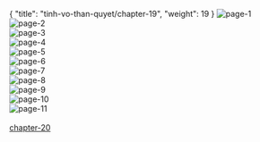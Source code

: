 { "title": "tinh-vo-than-quyet/chapter-19", "weight": 19 }
<img src="tinh-vo-than-quyet_0019_01-124317838eefd8508c69476a8f3cf7c4.webp" alt="page-1" origin="https://3.bp.blogspot.com/-bZvx0WTQ9is/WAX_uB2vigI/AAAAAAALHPk/N4LhBJF96w4/s0/Tinh-Vo-Than-Quyet-Chapter-19-P-0-1.jpg"><br/>
<img src="tinh-vo-than-quyet_0019_02-4958c0bb252517f4632491d26c78da0e.webp" alt="page-2" origin="https://3.bp.blogspot.com/-HfsgkUZt9gw/WAX_vGcXJ6I/AAAAAAALHPo/aVQHYO3iD3U/s0/Tinh-Vo-Than-Quyet-Chapter-19-P-1.jpg"><br/>
<img src="tinh-vo-than-quyet_0019_03-795b4af1927bc508e3b04ee9f3362bae.webp" alt="page-3" origin="https://3.bp.blogspot.com/-V0SBxN0aBjc/WAX_wI0fUUI/AAAAAAALHPs/__7jT-t89XI/s0/Tinh-Vo-Than-Quyet-Chapter-19-P-2.jpg"><br/>
<img src="tinh-vo-than-quyet_0019_04-76a52237c99e7aea65f49457e67d55e6.webp" alt="page-4" origin="https://3.bp.blogspot.com/-cW7KbdZ2w78/WAX_xKad6gI/AAAAAAALHPw/kkVmIKp6568/s0/Tinh-Vo-Than-Quyet-Chapter-19-P-3.jpg"><br/>
<img src="tinh-vo-than-quyet_0019_05-ec80fdac528c19f164c7e0acbb09d6f9.webp" alt="page-5" origin="https://3.bp.blogspot.com/-hZFmb2FVvdw/WAX_yLeZwdI/AAAAAAALHP0/3uL84cZAJ9A/s0/Tinh-Vo-Than-Quyet-Chapter-19-P-4.jpg"><br/>
<img src="tinh-vo-than-quyet_0019_06-0f1eee078a99014f22b2fcea6f68b875.webp" alt="page-6" origin="https://3.bp.blogspot.com/-l4Wtcn2BnSI/WAX_zSJDULI/AAAAAAALHP4/VE17C8AN9UA/s0/Tinh-Vo-Than-Quyet-Chapter-19-P-5.jpg"><br/>
<img src="tinh-vo-than-quyet_0019_07-7bf696efea66fdc88f07eef7d5352ba1.webp" alt="page-7" origin="https://3.bp.blogspot.com/-xEGF4ccfBoc/WAX_0cY_HuI/AAAAAAALHP8/kSC9DyEE4XI/s0/Tinh-Vo-Than-Quyet-Chapter-19-P-6.jpg"><br/>
<img src="tinh-vo-than-quyet_0019_08-1678f347d7309c5b299581d3feb349ce.webp" alt="page-8" origin="https://3.bp.blogspot.com/-ZoW0F_zeZ2o/WAX_1NIal2I/AAAAAAALHQA/V6fZ4sTPwc0/s0/Tinh-Vo-Than-Quyet-Chapter-19-P-7.jpg"><br/>
<img src="tinh-vo-than-quyet_0019_09-c0f9b3307e62e95f3ce7e277f9fea054.webp" alt="page-9" origin="https://3.bp.blogspot.com/-d9cNL03wkhM/WAX_2YOKX1I/AAAAAAALHQE/7DTcCvsnLg8/s0/Tinh-Vo-Than-Quyet-Chapter-19-P-8.jpg"><br/>
<img src="tinh-vo-than-quyet_0019_10-f695d0a6ff09b4a59fe116219b0ff6a8.webp" alt="page-10" origin="https://3.bp.blogspot.com/-jjIN9ofL3dw/WAX_3dt9M5I/AAAAAAALHQI/xqNlIkF02-I/s0/Tinh-Vo-Than-Quyet-Chapter-19-P-9.jpg"><br/>
<img src="tinh-vo-than-quyet_0019_11-a0b043bbd7dac73f0de4154887702505.webp" alt="page-11" origin="https://3.bp.blogspot.com/-xK5DpmsabBI/WAX_4p1sAII/AAAAAAALHQM/7eH-Oi3HBB8/s0/Tinh-Vo-Than-Quyet-Chapter-19-P-10.jpg"><br/>
<br/><a class="nextchap" href="/tinh-vo-than-quyet/chapter-20">chapter-20</a>
